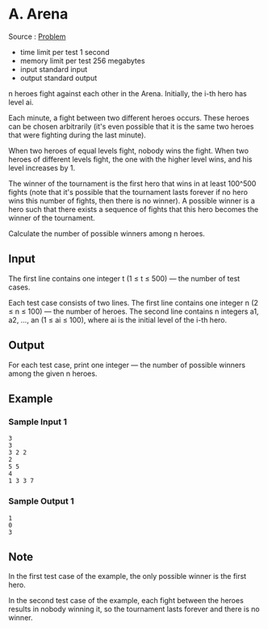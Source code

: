 # A. Arena

Source : [Problem](https://codeforces.com/problemset/problem/1487/A)

- time limit per test 1 second
- memory limit per test 256 megabytes
- input standard input
- output standard output

n heroes fight against each other in the Arena. Initially, the i-th hero has level ai.

Each minute, a fight between two different heroes occurs. These heroes can be chosen arbitrarily (it's even possible that it is the same two heroes that were fighting during the last minute).

When two heroes of equal levels fight, nobody wins the fight. When two heroes of different levels fight, the one with the higher level wins, and his level increases by 1.

The winner of the tournament is the first hero that wins in at least 100^500 fights (note that it's possible that the tournament lasts forever if no hero wins this number of fights, then there is no winner). A possible winner is a hero such that there exists a sequence of fights that this hero becomes the winner of the tournament.

Calculate the number of possible winners among n heroes.

## Input

The first line contains one integer t (1 ≤ t ≤ 500) — the number of test cases.

Each test case consists of two lines. The first line contains one integer n (2 ≤ n ≤ 100) — the number of heroes. The second line contains n integers a1, a2, …, an (1 ≤ ai ≤ 100), where ai is the initial level of the i-th hero.

## Output

For each test case, print one integer — the number of possible winners among the given n
heroes.

## Example

### Sample Input 1

    3
    3
    3 2 2
    2
    5 5
    4
    1 3 3 7

### Sample Output 1

    1
    0
    3

## Note

In the first test case of the example, the only possible winner is the first hero.

In the second test case of the example, each fight between the heroes results in nobody winning it, so the tournament lasts forever and there is no winner.
